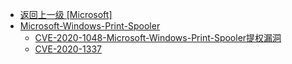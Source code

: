 - [返回上一级 [Microsoft]](/8、网络设备漏洞/Microsoft)
- [Microsoft-Windows-Print-Spooler](/8、网络设备漏洞/Microsoft/Microsoft-Windows-Print-Spooler/)
  - [CVE-2020-1048-Microsoft-Windows-Print-Spooler提权漏洞](/8、网络设备漏洞/Microsoft/Microsoft-Windows-Print-Spooler/CVE-2020-1048-Microsoft-Windows-Print-Spooler提权漏洞.md)
  - [CVE-2020-1337](/8、网络设备漏洞/Microsoft/Microsoft-Windows-Print-Spooler/CVE-2020-1337.md)
